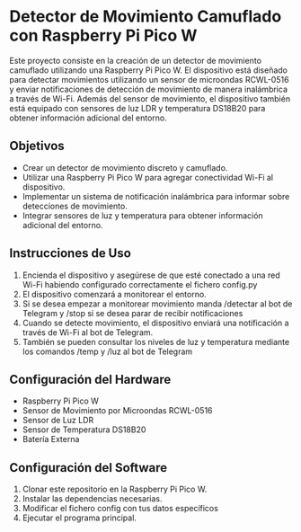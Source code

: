 # Detector de Movimiento Camuflado con Raspberry Pi Pico W

Este proyecto consiste en la creación de un detector de movimiento camuflado utilizando una Raspberry Pi Pico W. El dispositivo está diseñado para detectar movimientos utilizando un sensor de microondas RCWL-0516 y enviar notificaciones de detección de movimiento de manera inalámbrica a través de Wi-Fi. Además del sensor de movimiento, el dispositivo también está equipado con sensores de luz LDR y temperatura DS18B20 para obtener información adicional del entorno.

## Objetivos

- Crear un detector de movimiento discreto y camuflado.
- Utilizar una Raspberry Pi Pico W para agregar conectividad Wi-Fi al dispositivo.
- Implementar un sistema de notificación inalámbrica para informar sobre detecciones de movimiento.
- Integrar sensores de luz y temperatura para obtener información adicional del entorno.

## Instrucciones de Uso

1. Encienda el dispositivo y asegúrese de que esté conectado a una red Wi-Fi habiendo configurado correctamente el fichero config.py
2. El dispositivo comenzará a monitorear el entorno.
3. Si se desea empezar a monitorear movimiento manda /detectar al bot de Telegram y /stop si se desea parar de recibir notificaciones
3. Cuando se detecte movimiento, el dispositivo enviará una notificación a través de Wi-Fi al bot de Telegram.
4. También se pueden consultar los niveles de luz y temperatura mediante los comandos /temp y /luz al bot de Telegram

## Configuración del Hardware

- Raspberry Pi Pico W
- Sensor de Movimiento por Microondas RCWL-0516
- Sensor de Luz LDR
- Sensor de Temperatura DS18B20
- Batería Externa

## Configuración del Software

1. Clonar este repositorio en la Raspberry Pi Pico W.
2. Instalar las dependencias necesarias.
3. Modificar el fichero config con tus datos específicos
4. Ejecutar el programa principal.

